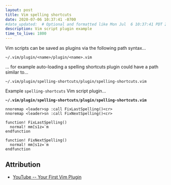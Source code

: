 ```yaml
---
layout: post
title: Vim spelling shortcuts
date: 2020-07-06 10:37:41 -0700
#date_updated:  # Optional and formatted like Mon Jul  6 10:37:41 PDT 2020 above
description: Vim script plugin example
time_to_live: 1800
---
```




Vim scripts can be saved as plugins via the following path syntax...


```
~/.vim/plugin/<name>/plugin/<name>.vim
```


... for example auto-loading a spelling shortcuts plugin could have a path similar to...


```
~/.vim/plugin/spelling-shortcuts/plugin/spelling-shortcuts.vim
```


Example `spelling-shortcuts` Vim script plugin...


**`~/.vim/plugin/spelling-shortcuts/plugin/spelling-shortcuts.vim`**


```vim
nnoremap <leader>sp :call FixLastSpelling()<cr>
nnoremap <leader>sn :call FixNextSpelling()<cr>

function! FixLastSpelling()
  normal! mm[s1z=`m
endfunction

function! FixNextSpelling()
  normal! mm]s1z=`m
endfunction
```


## Attribution
[heading__attribution]: #Attribution


- [YouTube -- Your First Vim Plugin](https://www.youtube.com/watch?v=lwD8G1P52Sk)
